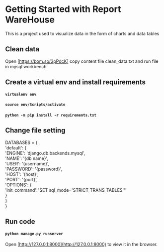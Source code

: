 # Getting Started with Report WareHouse

This is a project used to visualize data in the form of charts and data tables

## Clean data

Open [https://bom.so/3pPdcK] copy content file clean_data.txt and run file in mysql workbench

## Create a virtual env and install requirements

#### `virtualenv env`

#### `source env/Scripts/activate`

#### `python -m pip install -r requirements.txt`

## Change file setting

DATABASES = { <br>
    'default': { <br>
        'ENGINE': 'django.db.backends.mysql', <br>
        'NAME': '{db name}', <br>
        'USER': '{username}', <br>
        'PASSWORD': '{password}', <br>
        'HOST': '{host}', <br>
        'PORT': '{port}', <br>
        'OPTIONS': { <br>
            'init_command':"SET sql_mode='STRICT_TRANS_TABLES'" <br>
        } <br>
    } <br>
}

## Run code

#### `python manage.py runserver`

Open [http://127.0.0.1:8000](http://127.0.0.1:8000) to view it in the browser.
